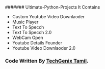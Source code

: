 ####### Ultimate-Python-Projects
It Contains 
- Custom Youtube Video Downlaoder
- Music Player
- Text To Specch 
- Text To Specch 2.0 
- WebCam Open
- Youtube Details Founder 
- Youtube Video Downlaoder 2.0
### Code Written By [TechGenix Tamil](https://www.youtube.com/channel/UC7K2fRlaVXKa4ERmT-MVHKg).
